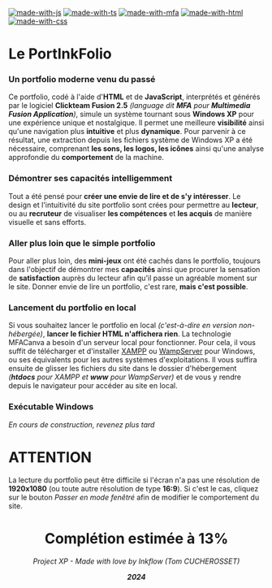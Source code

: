[![made-with-js](https://img.shields.io/badge/Made%20with-JavaScript-009dcf.svg)](https://www.javascript.com)
[![made-with-ts](https://img.shields.io/badge/Made%20with-TypeScript-009dcf.svg)](https://www.typescriptlang.org/)
[![made-with-mfa](https://img.shields.io/badge/Made%20with-Clickteam%20Fusion-009dcf.svg)](https://www.clickteam.com/fr/clickteam-fusion-2-5)
[![made-with-html](https://img.shields.io/badge/Made%20with-HTML5-009dcf.svg)](https://www.wikipedia.org/wiki/HTML5)
[![made-with-css](https://img.shields.io/badge/Made%20with-CSS-009dcf.svg)](https://en.wikipedia.org/wiki/CSS)

# Le PortInkFolio
### Un portfolio moderne venu du passé
Ce portfolio, codé à l'aide d'**HTML** et de **JavaScript**, interprétés et générés par le logiciel **Clickteam Fusion 2.5** *(language dit **MFA** pour **Multimedia Fusion Application**)*, simule un système tournant sous **Windows XP** pour une expérience unique et nostalgique. Il permet une meilleure **visibilité** ainsi qu'une navigation plus **intuitive** et plus **dynamique**. Pour parvenir à ce résultat, une extraction depuis les fichiers système de Windows XP a été nécessaire, comprenant **les sons, les logos, les icônes** ainsi qu'une analyse approfondie du **comportement** de la machine.

### Démontrer ses capacités intelligemment
Tout a été pensé pour **créer une envie de lire et de s'y intéresser**. Le design et l'intuitivité du site portfolio sont crées pour permettre au **lecteur**, ou au **recruteur** de visualiser **les compétences** et **les acquis** de manière visuelle et sans efforts.

### Aller plus loin que le simple portfolio
Pour aller plus loin, des **mini-jeux** ont été cachés dans le portfolio, toujours dans l'objectif de démontrer mes **capacités** ainsi que procurer la sensation de **satisfaction** auprès du lecteur afin qu'il passe un agréable moment sur le site. Donner envie de lire un portfolio, c'est rare, **mais c'est possible**.

### Lancement du portfolio en local
Si vous souhaitez lancer le portfolio en local *(c'est-à-dire en version non-hébergée)*, **lancer le fichier HTML n'affichera rien**. La technologie MFACanva a besoin d'un serveur local pour fonctionner. Pour cela, il vous suffit de télécharger et d'installer [XAMPP](https://www.apachefriends.org/fr/index.html) ou [WampServer](https://wampserver.aviatechno.net/) pour Windows, ou ses équivalents pour les autres systèmes d'exploitations. Il vous suffira ensuite de glisser les fichiers du site dans le dossier d'hébergement *(**htdocs** pour XAMPP et **www** pour WampServer)* et de vous y rendre depuis le navigateur pour accéder au site en local.

### Exécutable Windows
*En cours de construction, revenez plus tard*

# ATTENTION
La lecture du portfolio peut être difficile si l'écran n'a pas une résolution de **1920x1080** (ou toute autre résolution de type **16:9**). Si c'est le cas, cliquez sur le bouton *Passer en mode fenêtré* afin de modifier le comportement du site.

<h1 align="center">Complétion estimée à 13%</h1>

<p align="center"><i>Project XP - Made with love by Inkflow (Tom CUCHEROSSET)</i></p>
<p align="center"><i><strong>2024</strong></i></p>
